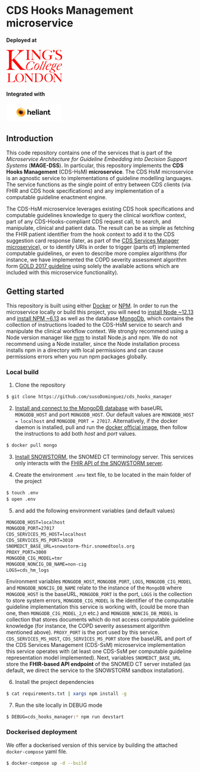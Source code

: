 # CDS Hooks Management microservice

#### Deployed at

<img src="Kings_College_London-logo.png" width="150">

#### Integrated with

<img src="heliant_logo.jpeg" width="150">

## Introduction

This code repository contains one of the services that is part of the *Microservice Architecture for Guideline Embedding into Decision Support Systems* (**MAGE-DSS**). In particular, this repository implements the **CDS Hooks Management** (CDS-HsM) **microservice**. The CDS HsM microservice is an agnostic service to implementations of guideline modelling languages. The service functions as the single point of entry between CDS clients (via FHIR and CDS hook specifications) and any implementation of a computable guideline enactment engine.

The CDS-HsM microservice leverages existing CDS hook specifications and computable guidelines knowledge to query the clinical workflow context, part of any CDS-Hooks-compliant CDS request call, to search, and manipulate, clinical and patient data. The result can be as simple as fetching the FHIR patient identifier from the hook context to add it to the CDS suggestion card response (later, as part of the [CDS Services Manager microservice](https://github.com/susoDominguez/cds-services-manager)), or to identify URIs in order to trigger (parts of) implemented computable guidelines, or even to describe more complex algorithms (for instance, we have implemented the COPD severity assessment algorithm form [GOLD 2017 guideline](https://goldcopd.org/wp-content/uploads/2017/02/wms-GOLD-2017-FINAL.pdf) using solely the available actions which are included with this microservice functionality).

## Getting started

This repository is built using either [Docker](https://www.docker.com/) or [NPM](https://www.npmjs.com/). In order to run the microservice locally or build this project, you will need to [install Node ~12.13](https://nodejs.org/en/download/) and [install NPM ~6.13](https://www.npmjs.com/) as well as the database [MongoDb](https://www.mongodb.com/), which contains the collection of instructions loaded to the CDS-HsM service to search and manipulate the clinical workflow context. We strongly recommend using a Node version manager like [nvm](https://github.com/nvm-sh/nvm) to install Node.js and npm. We do not recommend using a Node installer, since the Node installation process installs npm in a directory with local permissions and can cause permissions errors when you run npm packages globally.

###  Local build

1. Clone the repository

```sh
$ git clone https://github.com/susoDominguez/cds_hooks_manager
```
2. [Install and connect to the MongoDB database](https://www.mongodb.com/) with baseURL `MONGODB_HOST` and port `MONGODB_HOST`. Our default values are `MONGODB_HOST = localhost` and `MONGODB_PORT = 27017`. Alternatively, if the docker daemon is installed, pull and run the [docker official image](https://hub.docker.com/_/mongo), then follow the instructions to add both *host* and *port* values.

```sh
$ docker pull mongo
```

3. [Install SNOWSTORM](https://github.com/IHTSDO/snowstorm), the SNOMED CT terminology server. This services only interacts with the [FHIR API of the SNOWSTORM server](https://github.com/IHTSDO/snowstorm/blob/master/docs/using-the-fhir-api.md).

4. Create the environment `.env` text file, to be located in the main folder of the project

```sh
$ touch .env
$ open .env
```

5. and add the following environment variables (and default values)

```
MONGODB_HOST=localhost
MONGODB_PORT=27017
CDS_SERVICES_MS_HOST=localhost
CDS_SERVICES_MS_PORT=3010
SNOMEDCT_BASE_URL=snowstorm-fhir.snomedtools.org
PROXY_PORT=3000
MONGODB_CIG_MODEL=tmr
MONGODB_NONCIG_DB_NAME=non-cig
LOGS=cds_hm_logs
```
Environment variables `MONGODB_HOST`, `MONGODB_PORT`, `LOGS`, `MONGODB_CIG_MODEL` and `MONGODB_NONCIG_DB_NAME` relate to the instance of the `MongoDB` where `MONGODB_HOST` is the baseURL, `MONGODB_PORT` is the port, `LOGS` is the collection to store system errors, `MONGODB_CIG_MODEL` is the identifier of the computable guideline implementation this service is working with, (could be more than one, then `MONGODB_CIG_MODEL_2`,n etc.) and `MONGODB_NONCIG_DB_MODEL` is collection that stores documents which do not access computable guideline knowledge (for instance, the COPD severity assessment algorithm mentioned above). `PROXY_PORT` is the port used by this service.
`CDS_SERVICES_MS_HOST`, `CDS_SERVICES_MS_PORT` store the baseURL and port of the CDS Services Management (CDS-SsM) microservice implementation this service operates with (at least one CDS-SsM per computable guideline representation model implemented). Next, variables `SNOMEDCT_BASE_URL` store the **FHIR-based API endpoint** of the SNOMED CT server installed (as default, we direct the service to the SNOWSTORM sandbox installation).



6. Install the project dependencies

```sh
$ cat requirements.txt | xargs npm install -g
```

7. Run the site locally in DEBUG mode

```sh
$ DEBUG=cds_hooks_manager:* npm run devstart
```

### Dockerised deployment

We offer a dockerised version of this service by building the attached `docker-compose` yaml file.

```sh
$ docker-compose up -d --build
```